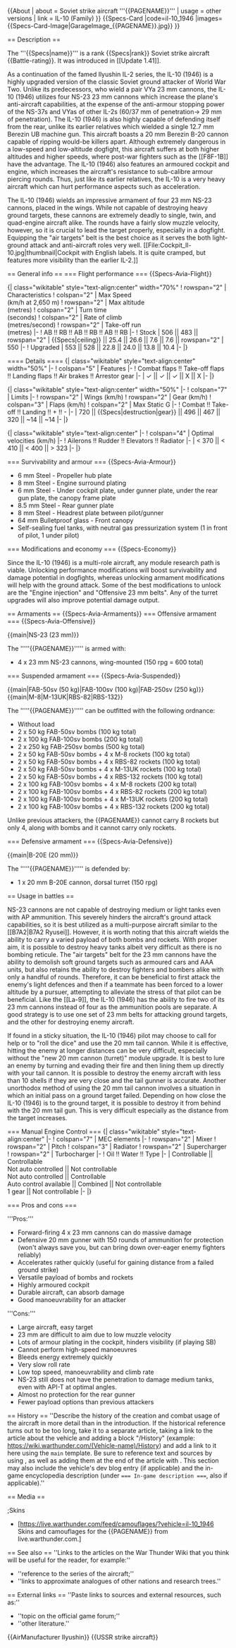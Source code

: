 {{About
| about = Soviet strike aircraft '''{{PAGENAME}}'''
| usage = other versions
| link = IL-10 (Family)
}}
{{Specs-Card
|code=il-10_1946
|images={{Specs-Card-Image|GarageImage_{{PAGENAME}}.jpg}}
}}

== Description ==

<!-- ''In the description, the first part should be about the history of and the creation and combat usage of the aircraft, as well as its key features. In the second part, tell the reader about the aircraft in the game. Insert a screenshot of the vehicle, so that if the novice player does not remember the vehicle by name, he will immediately understand what kind of vehicle the article is talking about.'' -->

The '''{{Specs|name}}''' is a rank {{Specs|rank}} Soviet strike aircraft {{Battle-rating}}. It was introduced in [[Update 1.41]].

As a continuation of the famed Ilyushin IL-2 series, the IL-10 (1946) is a highly upgraded version of the classic Soviet ground attacker of World War Two. Unlike its predecessors, who wield a pair VYa 23 mm cannons, the IL-10 (1946) utilizes four NS-23 23 mm cannons which increase the plane's anti-aircraft capabilities, at the expense of the anti-armour stopping power of the NS-37s and VYas of other IL-2s (60/37 mm of penetration-> 29 mm of penetration). The IL-10 (1946) is also highly capable of defending itself from the rear, unlike its earlier relatives which wielded a single 12.7 mm Berezin UB machine gun. This aircraft boasts a 20 mm Berezin B-20 cannon capable of ripping would-be killers apart. Although extremely dangerous in a low-speed and low-altitude dogfight, this aircraft suffers at both higher altitudes and higher speeds, where post-war fighters such as the [[F8F-1B]] have the advantage. The IL-10 (1946) also features an armoured cockpit and engine, which increases the aircraft's resistance to sub-calibre armour piercing rounds. Thus, just like its earlier relatives, the IL-10 is a very heavy aircraft which can hurt performance aspects such as acceleration.

The IL-10 (1946) wields an impressive armament of four 23 mm NS-23 cannons, placed in the wings. While not capable of destroying heavy ground targets, these cannons are extremely deadly to single, twin, and quad-engine aircraft alike. The rounds have a fairly slow muzzle velocity, however, so it is crucial to lead the target properly, especially in a dogfight. Equipping the "air targets" belt is the best choice as it serves the both light-ground attack and anti-aircraft roles very well.
[[File:Cockpit_Il-10.jpg|thumbnail|Cockpit with English labels. It is quite cramped, but features more visibility than the earlier IL-2.]]

== General info ==
=== Flight performance ===
{{Specs-Avia-Flight}}

<!-- ''Describe how the aircraft behaves in the air. Speed, manoeuvrability, acceleration and allowable loads - these are the most important characteristics of the vehicle.'' -->

{| class="wikitable" style="text-align:center" width="70%"
! rowspan="2" | Characteristics
! colspan="2" | Max Speed<br>(km/h at 2,650 m)
! rowspan="2" | Max altitude<br>(metres)
! colspan="2" | Turn time<br>(seconds)
! colspan="2" | Rate of climb<br>(metres/second)
! rowspan="2" | Take-off run<br>(metres)
|-
! AB !! RB !! AB !! RB !! AB !! RB
|-
! Stock
| 506 || 483 || rowspan="2" | {{Specs|ceiling}} || 25.4 || 26.6 || 7.6 || 7.6 || rowspan="2" | 550
|-
! Upgraded
| 553 || 528 || 22.8 || 24.0 || 13.8 || 10.4
|-
|}

==== Details ====
{| class="wikitable" style="text-align:center" width="50%"
|-
! colspan="5" | Features
|-
! Combat flaps !! Take-off flaps !! Landing flaps !! Air brakes !! Arrestor gear
|-
| ✓ || ✓ || ✓ || X || X <!-- ✓ -->
|-
|}

{| class="wikitable" style="text-align:center" width="50%"
|-
! colspan="7" | Limits
|-
! rowspan="2" | Wings (km/h)
! rowspan="2" | Gear (km/h)
! colspan="3" | Flaps (km/h)
! colspan="2" | Max Static G
|-
! Combat !! Take-off !! Landing !! + !! -
|-
| 720 <!-- {{Specs|destruction|body}} --> || {{Specs|destruction|gear}} || 496 || 467 || 320 || ~14 || ~14
|-
|}

{| class="wikitable" style="text-align:center"
|-
! colspan="4" | Optimal velocities (km/h)
|-
! Ailerons !! Rudder !! Elevators !! Radiator
|-
| < 370 || < 410 || < 400 || > 323
|-
|}

=== Survivability and armour ===
{{Specs-Avia-Armour}}

<!-- ''Examine the survivability of the aircraft. Note how vulnerable the structure is and how secure the pilot is, whether the fuel tanks are armoured, etc. Describe the armour, if there is any, and also mention the vulnerability of other critical aircraft systems.'' -->

- 6 mm Steel - Propeller hub plate
- 8 mm Steel - Engine surround plating
- 6 mm Steel - Under cockpit plate, under gunner plate, under the rear gun plate, the canopy frame plate
- 8.5 mm Steel - Rear gunner plate
- 8 mm Steel - Headrest plate between pilot/gunner
- 64 mm Bulletproof glass - Front canopy
- Self-sealing fuel tanks, with neutral gas pressurization system (1 in front of pilot, 1 under pilot)

=== Modifications and economy ===
{{Specs-Economy}}

Since the IL-10 (1946) is a multi-role aircraft, any module research path is viable. Unlocking performance modifications will boost survivability and damage potential in dogfights, whereas unlocking armament modifications will help with the ground attack. Some of the best modifications to unlock are the "Engine injection" and "Offensive 23 mm belts". Any of the turret upgrades will also improve potential damage output.

== Armaments ==
{{Specs-Avia-Armaments}}
=== Offensive armament ===
{{Specs-Avia-Offensive}}

<!-- ''Describe the offensive armament of the aircraft, if any. Describe how effective the cannons and machine guns are in a battle, and also what belts or drums are better to use. If there is no offensive weaponry, delete this subsection.'' -->

{{main|NS-23 (23 mm)}}

The '''''{{PAGENAME}}''''' is armed with:

- 4 x 23 mm NS-23 cannons, wing-mounted (150 rpg = 600 total)

=== Suspended armament ===
{{Specs-Avia-Suspended}}

<!-- ''Describe the aircraft's suspended armament: additional cannons under the wings, bombs, rockets and torpedoes. This section is especially important for bombers and attackers. If there is no suspended weaponry remove this subsection.'' -->

{{main|FAB-50sv (50 kg)|FAB-100sv (100 kg)|FAB-250sv (250 kg)}}
{{main|M-8|M-13UK|RBS-82|RBS-132}}

The '''''{{PAGENAME}}''''' can be outfitted with the following ordnance:

- Without load
- 2 x 50 kg FAB-50sv bombs (100 kg total)
- 2 x 100 kg FAB-100sv bombs (200 kg total)
- 2 x 250 kg FAB-250sv bombs (500 kg total)
- 2 x 50 kg FAB-50sv bombs + 4 x M-8 rockets (100 kg total)
- 2 x 50 kg FAB-50sv bombs + 4 x RBS-82 rockets (100 kg total)
- 2 x 50 kg FAB-50sv bombs + 4 x M-13UK rockets (100 kg total)
- 2 x 50 kg FAB-50sv bombs + 4 x RBS-132 rockets (100 kg total)
- 2 x 100 kg FAB-100sv bombs + 4 x M-8 rockets (200 kg total)
- 2 x 100 kg FAB-100sv bombs + 4 x RBS-82 rockets (200 kg total)
- 2 x 100 kg FAB-100sv bombs + 4 x M-13UK rockets (200 kg total)
- 2 x 100 kg FAB-100sv bombs + 4 x RBS-132 rockets (200 kg total)

Unlike previous attackers, the {{PAGENAME}} cannot carry 8 rockets but only 4, along with bombs and it cannot carry only rockets.

=== Defensive armament ===
{{Specs-Avia-Defensive}}

<!-- ''Defensive armament with turret machine guns or cannons, crewed by gunners. Examine the number of gunners and what belts or drums are better to use. If defensive weaponry is not available, remove this subsection.'' -->

{{main|B-20E (20 mm)}}

The '''''{{PAGENAME}}''''' is defended by:

- 1 x 20 mm B-20E cannon, dorsal turret (150 rpg)

== Usage in battles ==

<!-- ''Describe the tactics of playing in the aircraft, the features of using aircraft in a team and advice on tactics. Refrain from creating a "guide" - do not impose a single point of view, but instead, give the reader food for thought. Examine the most dangerous enemies and give recommendations on fighting them. If necessary, note the specifics of the game in different modes (AB, RB, SB).'' -->

NS-23 cannons are not capable of destroying medium or light tanks even with AP ammunition. This severely hinders the aircraft's ground attack capabilities, so it is best utilized as a multi-purpose aircraft similar to the [[B7A2|B7A2 Ryusei]]. However, it is worth noting that this aircraft wields the ability to carry a varied payload of both bombs and rockets. With proper aim, it is possible to destroy heavy tanks albeit very difficult as there is no bombing reticule. The "air targets" belt for the 23 mm cannons have the ability to demolish soft ground targets such as armoured cars and AAA units, but also retains the ability to destroy fighters and bombers alike with only a handful of rounds. Therefore, it can be beneficial to first attack the enemy's light defences and then if a teammate has been forced to a lower altitude by a pursuer, attempting to alleviate the stress of that pilot can be beneficial. Like the [[La-9]], the IL-10 (1946) has the ability to fire two of its 23 mm cannons instead of four as the ammunition pools are separate. A good strategy is to use one set of 23 mm belts for attacking ground targets, and the other for destroying enemy aircraft.

If found in a sticky situation, the IL-10 (1946) pilot may choose to call for help or to "roll the dice" and use the 20 mm tail cannon. While it is effective, hitting the enemy at longer distances can be very difficult, especially without the "new 20 mm cannon (turret)" module upgrade. It is best to lure an enemy by turning and evading their fire and then lining them up directly with your tail cannon. It is possible to destroy the enemy aircraft with less than 10 shells if they are very close and the tail gunner is accurate. Another unorthodox method of using the 20 mm tail cannon involves a situation in which an initial pass on a ground target failed. Depending on how close the IL-10 (1946) is to the ground target, it is possible to destroy it from behind with the 20 mm tail gun. This is very difficult especially as the distance from the target increases.

=== Manual Engine Control ===
{| class="wikitable" style="text-align:center"
|-
! colspan="7" | MEC elements
|-
! rowspan="2" | Mixer
! rowspan="2" | Pitch
! colspan="3" | Radiator
! rowspan="2" | Supercharger
! rowspan="2" | Turbocharger
|-
! Oil !! Water !! Type
|-
| Controllable || Controllable<br>Not auto controlled || Not controllable<br>Not auto controlled || Controllable<br>Auto control available || Combined || Not controllable<br>1 gear || Not controllable
|-
|}

=== Pros and cons ===

<!-- ''Summarise and briefly evaluate the vehicle in terms of its characteristics and combat effectiveness. Mark its pros and cons in the bulleted list. Try not to use more than 6 points for each of the characteristics. Avoid using categorical definitions such as "bad", "good" and the like - use substitutions with softer forms such as "inadequate" and "effective".'' -->

'''Pros:'''

- Forward-firing 4 x 23 mm cannons can do massive damage
- Defensive 20 mm gunner with 150 rounds of ammunition for protection (won't always save you, but can bring down over-eager enemy fighters reliably)
- Accelerates rather quickly (useful for gaining distance from a failed ground strike)
- Versatile payload of bombs and rockets
- Highly armoured cockpit
- Durable aircraft, can absorb damage
- Good manoeuvrability for an attacker

'''Cons:'''

- Large aircraft, easy target
- 23 mm are difficult to aim due to low muzzle velocity
- Lots of armour plating in the cockpit, hinders visibility (if playing SB)
- Cannot perform high-speed manoeuvres
- Bleeds energy extremely quickly
- Very slow roll rate
- Low top speed, manoeuvrability and climb rate
- NS-23 still does not have the penetration to damage medium tanks, even with API-T at optimal angles.
- Almost no protection for the rear gunner
- Fewer payload options than previous attackers

== History ==
''Describe the history of the creation and combat usage of the aircraft in more detail than in the introduction. If the historical reference turns out to be too long, take it to a separate article, taking a link to the article about the vehicle and adding a block "/History" (example: <nowiki>https://wiki.warthunder.com/(Vehicle-name)/History</nowiki>) and add a link to it here using the <code>main</code> template. Be sure to reference text and sources by using <code><nowiki><ref></ref></nowiki></code>, as well as adding them at the end of the article with <code><nowiki><references /></nowiki></code>. This section may also include the vehicle's dev blog entry (if applicable) and the in-game encyclopedia description (under <code><nowiki>=== In-game description ===</nowiki></code>, also if applicable).''

== Media ==

<!-- ''Excellent additions to the article would be video guides, screenshots from the game, and photos.'' -->

;Skins

- [https://live.warthunder.com/feed/camouflages/?vehicle=il-10_1946 Skins and camouflages for the {{PAGENAME}} from live.warthunder.com.]

== See also ==
''Links to the articles on the War Thunder Wiki that you think will be useful for the reader, for example:''

- ''reference to the series of the aircraft;''
- ''links to approximate analogues of other nations and research trees.''

== External links ==
''Paste links to sources and external resources, such as:''

- ''topic on the official game forum;''
- ''other literature.''

{{AirManufacturer Ilyushin}}
{{USSR strike aircraft}}
